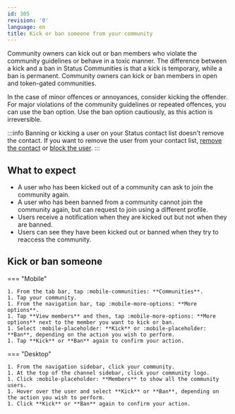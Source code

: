 ```yaml
---
id: 305
revision: '0'
language: en
title: Kick or ban someone from your community
---
```


Community owners can kick out or ban members who violate the community guidelines or behave in a toxic manner. The difference between a kick and a ban in Status Communities is that a kick is temporary, while a ban is permanent. Community owners can kick or ban members in open and token-gated communities.

In the case of minor offences or annoyances, consider kicking the offender. For major violations of the community guidelines or repeated offences, you can use the ban option. Use the ban option cautiously, as this action is irreversible.

:::info
Banning or kicking a user on your Status contact list doesn't remove the contact. If you want to remove the user from your contact list, [remove the contact](../your-profile-and-preferences/remove-a-contact-from-status.md) or [block the user](../block-someone-in-status.md).
:::

## What to expect

- A user who has been kicked out of a community can ask to join the community again.
- A user who has been banned from a community cannot join the community again, but can request to join using a different profile.
- Users receive a notification when they are kicked out but not when they are banned.
- Users can see they have been kicked out or banned when they try to reaccess the community.

## Kick or ban someone

=== "Mobile"

    1. From the tab bar, tap :mobile-communities: **Communities**.
    1. Tap your community.
    1. From the navigation bar, tap :mobile-more-options: **More options**.
    1. Tap **View members** and then, tap :mobile-more-options: **More options** next to the member you want to kick or ban.
    1. Select :mobile-placeholder: **Kick** or :mobile-placeholder: **Ban**, depending on the action you wish to perform.
    1. Tap **Kick** or **Ban** again to confirm your action.

=== "Desktop"

    1. From the navigation sidebar, click your community.
    1. At the top of the channel sidebar, click your community logo.
    1. Click :mobile-placeholder: **Members** to show all the community users.
    1. Hover over the user and select **Kick** or **Ban**, depending on the action you wish to perform.
    1. Click **Kick** or **Ban** again to confirm your action.
